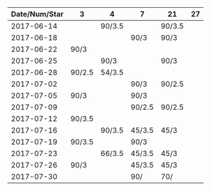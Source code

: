 Date/Num/Star   |  3     |  4     | 7      | 21     | 27     |
----------------|--------|--------|--------|--------|--------|
2017-06-14      |        | 90/3.5 |        | 90/3.5 |        |
2017-06-18      |        |        | 90/3   | 90/3   |        |
2017-06-22      | 90/3   |        |        |        |        |
2017-06-25      |        | 90/3   |        | 90/3   |        |
2017-06-28      | 90/2.5 | 54/3.5 |        |        |        | 
2017-07-02      |        |        | 90/3   | 90/2.5 |        |
2017-07-05      | 90/3   |        | 90/3   |        |        |
2017-07-09      |        |        | 90/2.5 | 90/2.5 |        |
2017-07-12      | 90/3.5 |        |        |        |        |
2017-07-16      |        | 90/3.5 | 45/3.5 | 45/3   |        |
2017-07-19      | 90/3.5 |        | 90/3   |        |        |
2017-07-23      |        | 66/3.5 | 45/3.5 | 45/3   |        |
2017-07-26      | 90/3   |        | 45/3.5 | 45/3   |        |
2017-07-30      |        |        | 90/    | 70/    |        |

